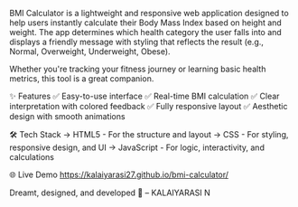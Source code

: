 BMI Calculator is a lightweight and responsive web application designed to help users instantly calculate their Body Mass Index based on height and weight. The app determines which health category the user falls into and displays a friendly message with styling that reflects the result (e.g., Normal, Overweight, Underweight, Obese).

Whether you're tracking your fitness journey or learning basic health metrics, this tool is a great companion.

✨ Features
✅ Easy-to-use interface
✅ Real-time BMI calculation
✅ Clear interpretation with colored feedback
✅ Fully responsive layout
✅ Aesthetic design with smooth animations

🛠 Tech Stack
-> HTML5 - For the structure and layout
-> CSS - For styling, responsive design, and UI
-> JavaScript - For logic, interactivity, and calculations

🌐 Live Demo https://kalaiyarasi27.github.io/bmi-calculator/

Dreamt, designed, and developed 🚀 – KALAIYARASI N
